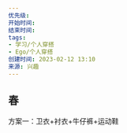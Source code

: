 ```yaml
---
优先级: 
开始时间: 
结束时间: 
tags: 
- 学习/个人穿搭
- Ego/个人穿搭
创建时间: 2023-02-12 13:10
来源: 兴趣
---
```


## 春
方案一：卫衣+衬衣+牛仔裤+运动鞋